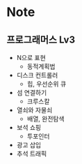 # Note

## 프로그래머스 Lv3

- N으로 표현
  - 동적계획법
- 디스크 컨트롤러
  - 힙, 우선순위 큐
- 섬 연결하기
  - 크루스칼
- 열쇠와 자물쇠
  - 배열, 완전탐색
- 보석 쇼핑
  - 투포인터
- 광고 삽입
- 추석 트래픽
